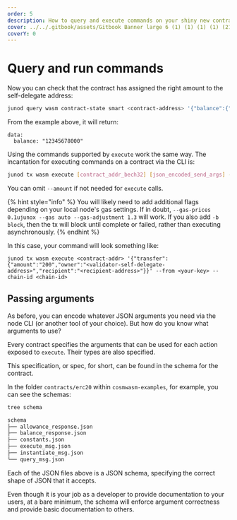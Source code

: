```yaml
---
order: 5
description: How to query and execute commands on your shiny new contract
cover: ../../.gitbook/assets/Gitbook Banner large 6 (1) (1) (1) (1) (21).png
coverY: 0
---
```


# Query and run commands

Now you can check that the contract has assigned the right amount to the self-delegate address:

```bash
junod query wasm contract-state smart <contract-address> '{"balance":{"address":"<validator-self-delegate-address>"}}' -b block 
```

From the example above, it will return:

```
data:
  balance: "12345678000"
```

Using the commands supported by `execute` work the same way. The incantation for executing commands on a contract via the CLI is:

```bash
junod tx wasm execute [contract_addr_bech32] [json_encoded_send_args] --amount [coins,optional] [flags]
```

You can omit `--amount` if not needed for `execute` calls.

{% hint style="info" %}
You will likely need to add additional flags depending on your local node's gas settings. If in doubt, `--gas-prices 0.1ujunox --gas auto --gas-adjustment 1.3` will work. If you also add `-b block`, then the tx will block until complete or failed, rather than executing asynchronously.
{% endhint %}

In this case, your command will look something like:

```
junod tx wasm execute <contract-addr> '{"transfer":{"amount":"200","owner":"<validator-self-delegate-address>","recipient":"<recipient-address>"}}' --from <your-key> --chain-id <chain-id>
```

## Passing arguments

As before, you can encode whatever JSON arguments you need via the node CLI (or another tool of your choice). But how do you know what arguments to use?

Every contract specifies the arguments that can be used for each action exposed to `execute`. Their types are also specified.

This specification, or spec, for short, can be found in the schema for the contract.

In the folder `contracts/erc20` within `cosmwasm-examples`, for example, you can see the schemas:

```bash
tree schema

schema
├── allowance_response.json
├── balance_response.json
├── constants.json
├── execute_msg.json
├── instantiate_msg.json
└── query_msg.json
```

Each of the JSON files above is a JSON schema, specifying the correct shape of JSON that it accepts.

Even though it is your job as a developer to provide documentation to your users, at a bare minimum, the schema will enforce argument correctness and provide basic documentation to others.

